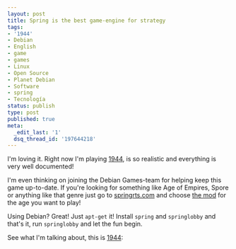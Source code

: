 ```yaml
---
layout: post
title: Spring is the best game-engine for strategy
tags:
- '1944'
- Debian
- English
- game
- games
- Linux
- Open Source
- Planet Debian
- Software
- spring
- Tecnología
status: publish
type: post
published: true
meta:
  _edit_last: '1'
  dsq_thread_id: '197644218'
---
```

I'm loving it. Right now I'm playing <a href="http://www.spring1944.org/">1944</a>, is so realistic and everything is very well documented!

I'm even thinking on joining the Debian Games-team for helping keep this game up-to-date. If you're looking for something like Age of Empires, Spore or anything like that genre just go to <a href="http://springrts.com/">springrts.com</a> and choose <a href="http://springrts.com/wiki/Games">the mod</a> for the age you want to play!

Using Debian? Great! Just <code>apt-get</code> it! Install <code>spring</code> and <code>springlobby</code> and that's it, run <code>springlobby</code> and let the fun begin.

See what I'm talking about, this is <a href="http://www.spring1944.org/">1944</a>:
<object width="480" height="385"><param name="movie" value="http://www.youtube.com/v/1TuLnYH5Q8U?fs=1&amp;hl=en_US"></param><param name="allowFullScreen" value="true"></param><param name="allowscriptaccess" value="always"></param><embed src="http://www.youtube.com/v/1TuLnYH5Q8U?fs=1&amp;hl=en_US" type="application/x-shockwave-flash" allowscriptaccess="always" allowfullscreen="true" width="480" height="385"></embed></object>
